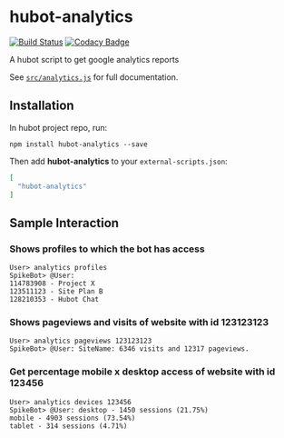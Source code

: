 # hubot-analytics

[![Build Status](https://circleci.com/gh/PlanBCom/hubot-analytics/tree/master.svg?style=shield)](https://circleci.com/gh/PlanBCom/hubot-analytics)
[![Codacy Badge](https://api.codacy.com/project/badge/grade/f59fb080459140a497bd17f357147e2d)](https://www.codacy.com/app/godoy-ccp/hubot-analytics)

A hubot script to get google analytics reports

See [`src/analytics.js`](src/analytics.js) for full documentation.

## Installation

In hubot project repo, run:

`npm install hubot-analytics --save`

Then add **hubot-analytics** to your `external-scripts.json`:

```json
[
  "hubot-analytics"
]
```

## Sample Interaction

### Shows profiles to which the bot has access
```
User> analytics profiles
SpikeBot> @User:
114783908 - Project X
123511123 - Site Plan B
128210353 - Hubot Chat
```

### Shows pageviews and visits of website with id 123123123
```
User> analytics pageviews 123123123
SpikeBot> @User: SiteName: 6346 visits and 12317 pageviews.
```

### Get percentage mobile x desktop access of website with id 123456
```
User> analytics devices 123456
SpikeBot> @User: desktop - 1450 sessions (21.75%)
mobile - 4903 sessions (73.54%)
tablet - 314 sessions (4.71%)
```
